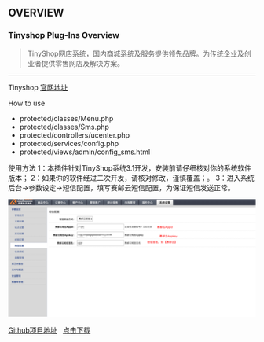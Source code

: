 ## OVERVIEW

### Tinyshop Plug-Ins Overview

>TinyShop网店系统，国内商城系统及服务提供领先品牌。为传统企业及创业者提供零售网店及解决方案。

------

Tinyshop  [官网地址](http://tinyrise.com/)

How to use

-	protected/classes/Menu.php
-	protected/classes/Sms.php
-	protected/controllers/ucenter.php
-	protected/services/config.php
-	protected/views/admin/config_sms.html

使用方法
        1：本插件针对TinyShop系统3.1开发，安装前请仔细核对你的系统软件版本；
        2：如果你的软件经过二次开发，请核对修改，谨慎覆盖；。
        3：进入系统后台->参数设定->短信配置，填写赛邮云短信配置，为保证短信发送正常。


![Submail](./markdown/1.png)

[Github项目地址](https://github.com/submail-developers/tinyshop_sms)&nbsp;&nbsp;&nbsp;[点击下载](https://github.com/submail-developers/tinyshop_sms/archive/master.zip)
